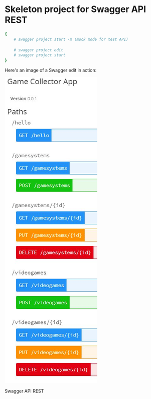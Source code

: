 # Skeleton project for Swagger API REST


```bash
{
    # swagger project start -m (mock mode for test API)

    # swagger project edit
    # swagger project start
}
```


Here's an image of a Swagger edit in action:

![Swagger](img.jpg)

Swagger API REST






